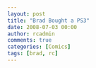 ```yaml
---
layout: post
title: "Brad Bought a PS3"
date: 2008-07-03 00:00
author: rcadmin
comments: true
categories: [Comics]
tags: [brad, rc]
---
```

<img class="alignnone size-medium wp-image-1400" title="One of these days I'll try this MGS people talk about" src="http://dl.bitsmack.com/uploads/2008/07/20080703.jpg" alt="" />
